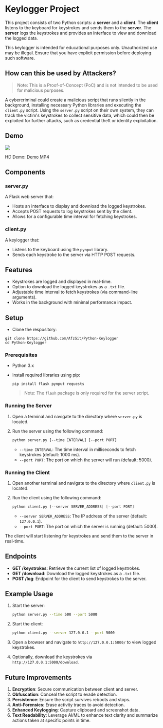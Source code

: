 # Keylogger Project

This project consists of two Python scripts: a **server** and a **client**. The **client** listens to the keyboard for keystrokes and sends them to the **server**. The **server** logs the keystrokes and provides an interface to view and download the logged data.

This keylogger is intended for educational purposes only. Unauthorized use may be illegal. Ensure that you have explicit permission before deploying such software.

## How can this be used by Attackers?

> Note: This is a Proof-of-Concept (PoC) and is not intended to be used for malicious purposes.

A cybercriminal could create a malicious script that runs silently in the background, installing necessary Python libraries and executing the `client.py` script. Using the `server.py` script on their own system, they can track the victim's keystrokes to collect sensitive data, which could then be exploited for further attacks, such as credential theft or identity exploitation.

## Demo

![](./demos/python-keylogger-demo.gif)

HD Demo: [Demo MP4](./demos/python-keylogger-demo.mp4)

## Components

### server.py

A Flask web server that:

-   Hosts an interface to display and download the logged keystrokes.
-   Accepts POST requests to log keystrokes sent by the client.
-   Allows for a configurable time interval for fetching keystrokes.

### client.py

A keylogger that:

-   Listens to the keyboard using the `pynput` library.
-   Sends each keystroke to the server via HTTP POST requests.

## Features

-   Keystrokes are logged and displayed in real-time.
-   Option to download the logged keystrokes as a `.txt` file.
-   Adjustable time interval to fetch keystrokes (via command-line arguments).
-   Works in the background with minimal performance impact.

## Setup

-   Clone the respository:

```
git clone https://github.com/AfzGit/Python-Keylogger
cd Python-Keylogger
```

### Prerequisites

-   Python 3.x
-   Install required libraries using pip:

    ```
    pip install flask pynput requests
    ```

    > Note: The `flash` package is only required for the server script.

### Running the Server

1. Open a terminal and navigate to the directory where `server.py` is located.
2. Run the server using the following command:

    ```bash
    python server.py [--time INTERVAL] [--port PORT]
    ```

    - `--time INTERVAL`: The time interval in milliseconds to fetch keystrokes (default: 1000 ms).
    - `--port PORT`: The port on which the server will run (default: 5000).

### Running the Client

1. Open another terminal and navigate to the directory where `client.py` is located.
2. Run the client using the following command:

    ```bash
    python client.py [--server SERVER_ADDRESS] [--port PORT]
    ```

    - `--server SERVER_ADDRESS`: The IP address of the server (default: `127.0.0.1`).
    - `--port PORT`: The port on which the server is running (default: 5000).

The client will start listening for keystrokes and send them to the server in real-time.

## Endpoints

-   **GET /keystrokes**: Retrieve the current list of logged keystrokes.
-   **GET /download**: Download the logged keystrokes as a `.txt` file.
-   **POST /log**: Endpoint for the client to send keystrokes to the server.

## Example Usage

1. Start the server:

    ```bash
    python server.py --time 500 --port 5000
    ```

2. Start the client:

    ```bash
    python client.py --server 127.0.0.1 --port 5000
    ```

3. Open a browser and navigate to `http://127.0.0.1:5000/` to view logged keystrokes.

4. Optionally, download the keystrokes via `http://127.0.0.1:5000/download`.

## Future Improvements

1. **Encryption**: Secure communication between client and server.
2. **Obfuscation**: Conceal the script to evade detection.
3. **Persistence**: Ensure the script survives reboots and stops.
4. **Anti-Forensics**: Erase activity traces to avoid detection.
5. **Enhanced Keylogging**: Capture clipboard and screenshot data.
6. **Text Readability**: Leverage AI/ML to enhance text clarity and summarize actions taken at specific points in time.
